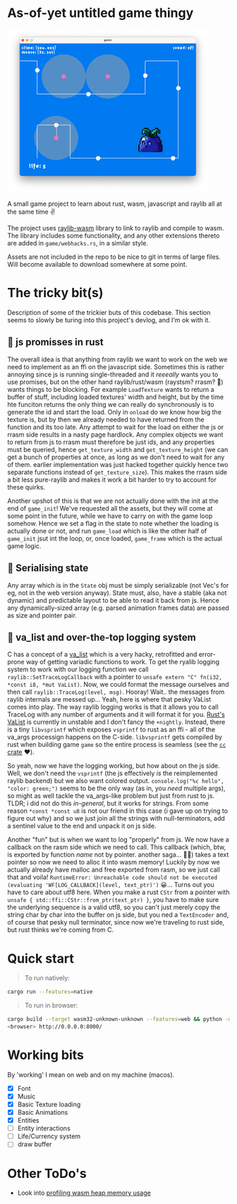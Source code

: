 # As-of-yet untitled game thingy

![screenshot](img/screenshot.png)

A small game project to learn about rust, wasm, javascript and raylib all at the same time ✌️

The project uses [raylib-wasm](https://github.com/rakivo/raylib-wasm) library to link to raylib and compile to wasm. The library includes some functionality, and any other extensions thereto are added in `game/webhacks.rs`, in a similar style.

Assets are not included in the repo to be nice to git in terms of large files. Will become available to download somewhere at some point.

# The tricky bit(s)

Description of some of the trickier buts of this codebase. This section seems to slowly be turing into this project's devlog, and I'm ok with it.

## 🔪 js promisses in rust

The overall idea is that anything from raylib we want to work on the web we need to implement as an ffi on the javascript side. Sometimes this is rather annoying since js is running single-threaded and it *reeeally* wants you to use promises, but on the other hand raylib/rust/wasm (raystsm? rrasm? 🤨) wants things to be blocking. For example `LoadTexture` wants to return a buffer of stuff, including loaded textures' width and height, but by the time hte funciton returns the only thing we can really do synchronously is to generate the id and start the load. Only in `onload` do we know how big the texture is, but by then we already needed to have returned from the function and its too late. Any attempt to wait for the load on either the js or rrasm side results in a nasty page hardlock. Any complex objects we want to return from js to rrasm must therefore be just ids, and any properties must be queried, hence `get_texture_width` and `get_texture_height` (we can get a bunch of properties at once, as long as we don't need to wait for any of them. earlier implementation was just hacked together quickly hence two separate functions instead of `get_texture_size`). This makes the rrasm side a bit less pure-raylib and makes it work a bit harder to try to account for these quirks.

Another upshot of this is that we are not actually done with the init at the end of `game_init`! We've requested all the assets, but they will come at some point in the future, while we have to carry on with the game loop somehow. Hence we set a flag in the state to note whether the loading is actually done or not, and run `game_load` which is like the other half of `game_init` jsut int the loop, or, once loaded, `game_frame` which is the actual game logic.

## 🔪 Serialising state

Any array which is in the `State` obj must be simply serializable (not Vec's for eg, not in the web version anyway). State must, also, have a stable (aka not dynamic) and predictable layout to be able to read it back from js. Hence any dynamically-sized array (e.g. parsed animation frames data) are passed as size and pointer pair.


## 🔪 va_list and over-the-top logging system

C has a concept of a [va_list](https://en.cppreference.com/w/c/variadic/va_list) which is a very hacky, retrofitted and error-prone way of getting variadic functions to work. To get the ryalib logging system to work with our logging function we call `raylib::SetTraceLogCallback` with a pointer to `unsafe extern "C" fn(i32, *const i8, *mut VaList)`. Now, we could format the message ourselves and then call `raylib::TraceLog(level, msg)`. Hooray! Wait.. the messages from raylib internals are messed up... Yeah, here is where that pesky VaList comes into play. The way raylib logging works is that it allows you to call TraceLog with
any number of arguments and it will format it for you. [Rust's VaList](https://doc.rust-lang.org/std/ffi/struct.VaList.html) is currently in unstable and I don't fancy the `+nightly`. Instead, there is a tiny `libvsprintf` which exposes `vsprintf` to rust as an ffi - all of the va_args processign happens on the C-side. `libvsprintf` gets compiled by rust when building game `game` so the entire process is seamless (see the [`cc` crate](https://docs.rs/cc/latest/cc/) ❤️).

So yeah, now we have the logging working, but how about on the js side. Well, we don't need the `vsprintf` (the js effectively *is* the reimplemented raylib backend) but we also want colored output. `console.log("%c hello", "color: green;")` seems to be the only way (as in, you *need* multiple args), so might as well tackle the va_args-like problem but just from rust to js. TLDR; i did not do this *in-general*, but it works for strings. From some reason `*const *const u8` is not our friend in this case (i gave up on trying to figure out why) and so we just join all the strings with null-terminators, add a sentinel value to the end and unpack it on js side.

Another "fun" but is when we want to log "properly" from js. We now have a callback on the rasm side which we need to call. This callback (which, btw, is exported by function *name* not by pointer. another saga... 😮‍💨) takes a text pointer so now we need to alloc it into wasm memory! Luckily by now we actually already have malloc and free exported from rasm, so we just call that and voila! `RuntimeError: Unreachable code should not be executed (evaluating 'WF[LOG_CALLBACK](level, text_ptr)')` 😀... Turns out you have to care about utf8 here. When you make a rust `CStr` from a pointer with `unsafe { std::ffi::CStr::from_ptr(text_ptr) }`, you have to make sure the underlying sequence is a valid utf8, so you can't just merely copy the string char by char into the buffer on js side, but you ned a `TextEncoder` and, of course that pesky null terminator, since now we're traveling to rust side, but rust thinks we're coming from C.

# Quick start

> To run natively:
```sh
cargo run --features=native
```

> To run in browser:
```sh
cargo build --target wasm32-unknown-unknown --features=web && python -m http.server   
<browser> http://0.0.0.0:8000/
```

# Working bits

By 'working' I mean on web and on my machine (macos).

- [x] Font
- [x] Music
- [x] Basic Texture loading
- [x] Basic Animations
- [x] Entities
- [ ] Entity interactions
- [ ] Life/Currency system
- [ ] draw buffer

# Other ToDo's

- Look into [profiling wasm heap memory usage](https://stackoverflow.com/questions/78246635/how-do-i-log-wasm-heap-memory-usage-from-rust)

